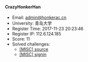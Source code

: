 #### CrazyHonkerHan  

* Email: admin@honkerac.cn  
* University: 青岛大学  
* Register Time: 2017-11-23 20:23:46  
* Register IP: 112.6.124.185  
* Score: 11  
* Solved challenges: 
  * [[MISC] source](https://github.com/SniperOJ/Challenges/blob/master/misc/source.json)  
  * [[MISC] signin](https://github.com/SniperOJ/Challenges/blob/master/misc/signin.json)  
